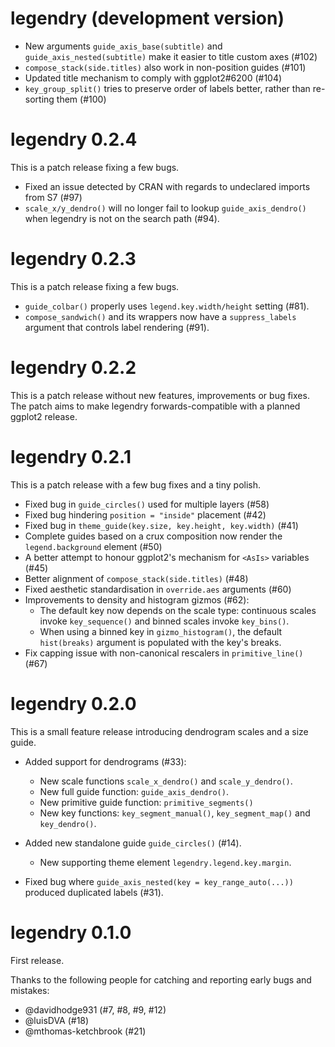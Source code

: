 # legendry (development version)

* New arguments `guide_axis_base(subtitle)` and `guide_axis_nested(subtitle)` 
  make it easier to title custom axes (#102)
* `compose_stack(side.titles)` also work in non-position guides (#101)
* Updated title mechanism to comply with ggplot2#6200 (#104)
* `key_group_split()` tries to preserve order of labels better, rather than 
  re-sorting them (#100)

# legendry 0.2.4

This is a patch release fixing a few bugs.

* Fixed an issue detected by CRAN with regards to undeclared imports from S7 (#97)
* `scale_x/y_dendro()` will no longer fail to lookup `guide_axis_dendro()` when
  legendry is not on the search path (#94).

# legendry 0.2.3

This is a patch release fixing a few bugs.

* `guide_colbar()` properly uses `legend.key.width/height` setting (#81).
* `compose_sandwich()` and its wrappers now have a `suppress_labels` argument 
  that controls label rendering (#91).

# legendry 0.2.2

This is a patch release without new features, improvements or bug fixes. 
The patch aims to make legendry forwards-compatible with a planned ggplot2 
release.

# legendry 0.2.1

This is a patch release with a few bug fixes and a tiny polish.

* Fixed bug in `guide_circles()` used for multiple layers (#58)
* Fixed bug hindering `position = "inside"` placement (#42)
* Fixed bug in `theme_guide(key.size, key.height, key.width)` (#41)
* Complete guides based on a crux composition now render the `legend.background` 
  element (#50)
* A better attempt to honour ggplot2's mechanism for `<AsIs>` variables (#45)
* Better alignment of `compose_stack(side.titles)` (#48)
* Fixed aesthetic standardisation in `override.aes` arguments (#60)
* Improvements to density and histogram gizmos (#62):
    * The default key now depends on the scale type: continuous scales invoke 
    `key_sequence()` and binned scales invoke `key_bins()`.
    * When using a binned key in `gizmo_histogram()`, the default `hist(breaks)`
    argument is populated with the key's breaks.
* Fix capping issue with non-canonical rescalers in `primitive_line()` (#67)

# legendry 0.2.0

This is a small feature release introducing dendrogram scales and a size guide.

* Added support for dendrograms (#33):
    * New scale functions `scale_x_dendro()` and `scale_y_dendro()`.
    * New full guide function: `guide_axis_dendro()`.
    * New primitive guide function: `primitive_segments()`
    * New key functions: `key_segment_manual()`, `key_segment_map()` and 
      `key_dendro()`.
      
* Added new standalone guide `guide_circles()` (#14).
    * New supporting theme element `legendry.legend.key.margin`.

* Fixed bug where `guide_axis_nested(key = key_range_auto(...))` produced 
  duplicated labels (#31).

# legendry 0.1.0

First release.

Thanks to the following people for catching and reporting early bugs and 
mistakes:

* @davidhodge931 (#7, #8, #9, #12)
* @luisDVA (#18)
* @mthomas-ketchbrook (#21)
